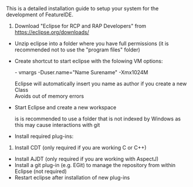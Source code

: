 This is a detailed installation guide to setup your system for the development of FeatureIDE.

1. Download "Eclipse for RCP and RAP Developers" from https://eclipse.org/downloads/
- Unzip eclipse into a folder where you have full permissions (it is recommended not to use the "program files" folder) 
- Create shortcut to start eclipse with the folowing VM options:
 
   \- vmargs -Duser.name="Name Surename" -Xmx1024M
   
   Eclipse will automatically insert you name as author if you create a new Class<br>
   Avoids out of memory errors
- Start Eclipse and create a new workspace
   
   is is recommended to use a folder that is not indexed by Windows as this may cause interactions with git
- Install required plug-ins:
 1. Install CDT (only required if you are working C or C++)
 - Install AJDT (only required if you are working with AspectJ)
 - Install a git plug-in (e.g. EGit) to manage the repository from within Eclipse (not required)
 - Restart eclipse after installation of new plug-ins 

